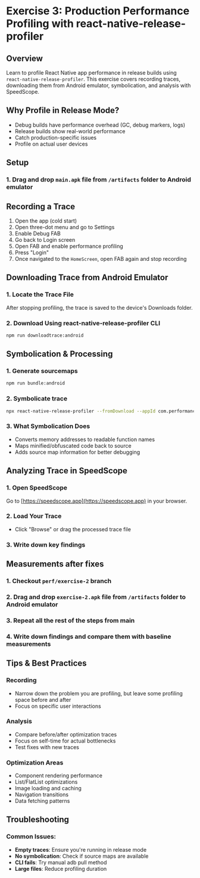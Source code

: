 # Exercise 3: Production Performance Profiling with react-native-release-profiler

## Overview
Learn to profile React Native app performance in release builds using `react-native-release-profiler`. This exercise covers recording traces, downloading them from Android emulator, symbolication, and analysis with SpeedScope.

## Why Profile in Release Mode?
- Debug builds have performance overhead (GC, debug markers, logs)  
- Release builds show real-world performance
- Catch production-specific issues
- Profile on actual user devices

## Setup

### 1. Drag and drop `main.apk` file from `/artifacts` folder to Android emulator
<attached video>

## Recording a Trace

1. Open the app (cold start)
2. Open three-dot menu and go to Settings
3. Enable Debug FAB
4. Go back to Login screen
5. Open FAB and enable performance profiling
6. Press "Login"
7. Once navigated to the `HomeScreen`, open FAB again and stop recording

## Downloading Trace from Android Emulator

### 1. Locate the Trace File
After stopping profiling, the trace is saved to the device's Downloads folder.

### 2. Download Using react-native-release-profiler CLI
```bash
npm run downloadtrace:android
```

## Symbolication & Processing

### 1. Generate sourcemaps

```bash
npm run bundle:android
```

### 2. Symbolicate trace

```bash
npx react-native-release-profiler --fromDownload --appId com.performanceworkshops
```

### 3. What Symbolication Does
- Converts memory addresses to readable function names
- Maps minified/obfuscated code back to source
- Adds source map information for better debugging

## Analyzing Trace in SpeedScope

### 1. Open SpeedScope
Go to [https://speedscope.app](https://speedscope.app) in your browser.

### 2. Load Your Trace
- Click "Browse" or drag the processed trace file

### 3. Write down key findings

## Measurements after fixes

### 1. Checkout `perf/exercise-2` branch

### 2. Drag and drop `exercise-2.apk` file from `/artifacts` folder to Android emulator

### 3. Repeat all the rest of the steps from main

### 4. Write down findings and compare them with baseline measurements
  
## Tips & Best Practices

### Recording
- Narrow down the problem you are profiling, but leave some profiling space before and after
- Focus on specific user interactions

### Analysis
- Compare before/after optimization traces
- Focus on self-time for actual bottlenecks
- Test fixes with new traces

### Optimization Areas
- Component rendering performance
- List/FlatList optimizations
- Image loading and caching
- Navigation transitions
- Data fetching patterns

## Troubleshooting

### Common Issues:
- **Empty traces**: Ensure you're running in release mode
- **No symbolication**: Check if source maps are available
- **CLI fails**: Try manual adb pull method
- **Large files**: Reduce profiling duration
